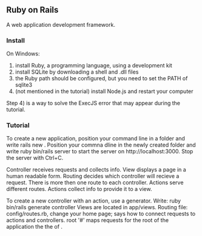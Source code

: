 ## Ruby on Rails

A web application development framework.

### Install

On Windows:
1) install Ruby, a programming language, using a development kit
2) install SQLite by downloading a shell and .dll files
3) the Ruby path should be configured, but you need to set the PATH of sqlite3
4) (not mentioned in the tutorial) install Node.js and restart your computer

Step 4) is a way to solve the ExecJS error that may appear during the tutorial.

### Tutorial
To create a new application, position your command line in a folder and write rails new <name>.
Position your commna dline in the newly created folder and write ruby bin/rails server to start the server on 
http://localhost:3000.
Stop the server with Ctrl+C.

Controller receives requests and collects info.
View displays a page in a human readable form.
Routing decides which controller will recieve a request. There is more then one route to each controller.
Actions serve different routes. Actions collect info to provide it to a view.

To create a new controller with an action, use a generator. Write: ruby bin/rails generate controller 
<controller name> <action name>
Views are located in app/views.
Routing file: config/routes.rb, change your home page; says how to connect requests to actions and controllers.
              root '<controller name>#<action name>' maps requests for the root of the application the the 
			  <action name> of <controller name>.
